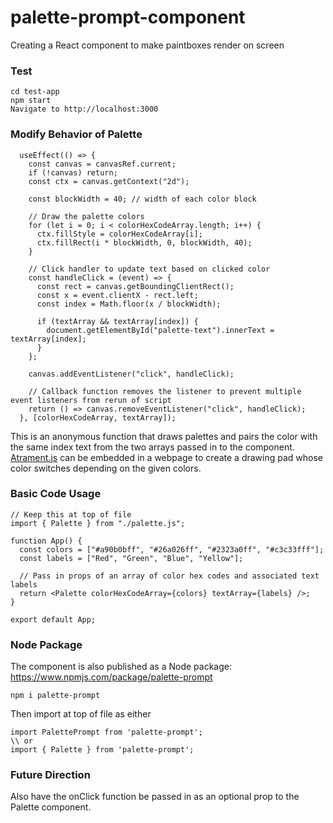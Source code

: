 # palette-prompt-component
Creating a React component to make paintboxes render on screen

### Test

```
cd test-app
npm start
Navigate to http://localhost:3000
```

### Modify Behavior of Palette

```
  useEffect(() => {
    const canvas = canvasRef.current;
    if (!canvas) return;
    const ctx = canvas.getContext("2d");

    const blockWidth = 40; // width of each color block

    // Draw the palette colors
    for (let i = 0; i < colorHexCodeArray.length; i++) {
      ctx.fillStyle = colorHexCodeArray[i];
      ctx.fillRect(i * blockWidth, 0, blockWidth, 40);
    }

    // Click handler to update text based on clicked color
    const handleClick = (event) => {
      const rect = canvas.getBoundingClientRect();
      const x = event.clientX - rect.left;
      const index = Math.floor(x / blockWidth);

      if (textArray && textArray[index]) {
        document.getElementById("palette-text").innerText = textArray[index];
      }
    };

    canvas.addEventListener("click", handleClick);

    // Callback function removes the listener to prevent multiple event listeners from rerun of script
    return () => canvas.removeEventListener("click", handleClick);
  }, [colorHexCodeArray, textArray]);
```

This is an anonymous function that draws palettes and pairs the color with the same index
text from the two arrays passed in to the component. [Atrament.js](https://github.com/jakubfiala/atrament) can be embedded in a webpage to create a drawing pad whose color switches depending on the given colors.

### Basic Code Usage

```
// Keep this at top of file
import { Palette } from "./palette.js";

function App() {
  const colors = ["#a90b0bff", "#26a026ff", "#2323a0ff", "#c3c33fff"];
  const labels = ["Red", "Green", "Blue", "Yellow"];

  // Pass in props of an array of color hex codes and associated text labels
  return <Palette colorHexCodeArray={colors} textArray={labels} />;
}

export default App;
```

### Node Package

The component is also published as a Node package: https://www.npmjs.com/package/palette-prompt

```
npm i palette-prompt
```

Then import at top of file as either

```
import PalettePrompt from 'palette-prompt';
\\ or
import { Palette } from 'palette-prompt';
```

### Future Direction

Also have the onClick function be passed in as an optional prop to the Palette component.